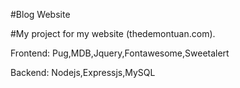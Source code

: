 #Blog Website

#My project for my website (thedemontuan.com).

Frontend: Pug,MDB,Jquery,Fontawesome,Sweetalert

Backend: Nodejs,Expressjs,MySQL
